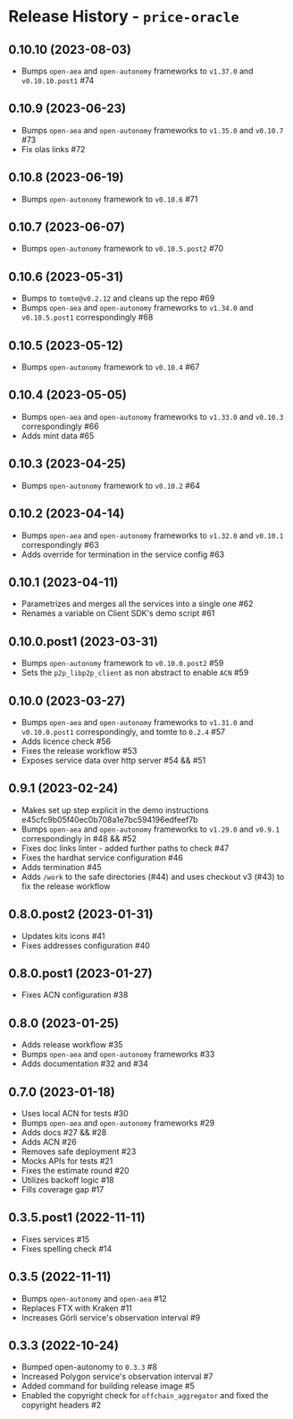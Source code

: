 # Release History - `price-oracle`

## 0.10.10 (2023-08-03)

- Bumps `open-aea` and `open-autonomy` frameworks to `v1.37.0` and `v0.10.10.post1` #74

## 0.10.9 (2023-06-23)

- Bumps `open-aea` and `open-autonomy` frameworks to `v1.35.0` and `v0.10.7` #73
- Fix olas links #72


## 0.10.8 (2023-06-19)

- Bumps `open-autonomy` framework to `v0.10.6` #71


## 0.10.7 (2023-06-07)

- Bumps `open-autonomy` framework to `v0.10.5.post2` #70


## 0.10.6 (2023-05-31)

- Bumps to `tomte@v0.2.12` and cleans up the repo #69
- Bumps `open-aea` and `open-autonomy` frameworks to `v1.34.0` and `v0.10.5.post1` correspondingly #68


## 0.10.5 (2023-05-12)

- Bumps `open-autonomy` framework to `v0.10.4` #67


## 0.10.4 (2023-05-05)

- Bumps `open-aea` and `open-autonomy` frameworks to `v1.33.0` and `v0.10.3` correspondingly #66
- Adds mint data #65


## 0.10.3 (2023-04-25)

- Bumps `open-autonomy` framework to `v0.10.2` #64


## 0.10.2 (2023-04-14)

- Bumps `open-aea` and `open-autonomy` frameworks to `v1.32.0` and `v0.10.1` correspondingly #63
- Adds override for termination in the service config #63


## 0.10.1 (2023-04-11)

- Parametrizes and merges all the services into a single one #62
- Renames a variable on Client SDK's demo script #61


## 0.10.0.post1 (2023-03-31)

- Bumps `open-autonomy` framework to `v0.10.0.post2` #59
- Sets the `p2p_libp2p_client` as non abstract to enable `ACN` #59


## 0.10.0 (2023-03-27)

- Bumps `open-aea` and `open-autonomy` frameworks to `v1.31.0` and `v0.10.0.post1` correspondingly, and tomte to `0.2.4` #57
- Adds licence check #56
- Fixes the release workflow #53
- Exposes service data over http server #54 && #51


## 0.9.1 (2023-02-24)

- Makes set up step explicit in the demo instructions e45cfc9b05f40ec0b708a1e7bc594196edfeef7b
- Bumps `open-aea` and `open-autonomy` frameworks to `v1.29.0` and `v0.9.1` correspondingly in #48 && #52
- Fixes doc links linter - added further paths to check #47
- Fixes the hardhat service configuration #46
- Adds termination #45
- Adds `/work` to the safe directories (#44) and uses checkout v3 (#43) to fix the release workflow


## 0.8.0.post2 (2023-01-31)

- Updates kits icons #41
- Fixes addresses configuration #40


## 0.8.0.post1 (2023-01-27)

- Fixes ACN configuration #38


## 0.8.0 (2023-01-25)

- Adds release workflow #35
- Bumps `open-aea` and `open-autonomy` frameworks #33
- Adds documentation #32 and #34


## 0.7.0 (2023-01-18)

- Uses local ACN for tests #30
- Bumps `open-aea` and `open-autonomy` frameworks #29
- Adds docs #27 && #28
- Adds ACN #26
- Removes safe deployment #23
- Mocks APIs for tests #21
- Fixes the estimate round #20
- Utilizes backoff logic #18
- Fills coverage gap #17


## 0.3.5.post1 (2022-11-11)

- Fixes services #15
- Fixes spelling check #14


## 0.3.5 (2022-11-11)

- Bumps `open-autonomy` and `open-aea` #12
- Replaces FTX with Kraken #11
- Increases Görli service's observation interval #9


## 0.3.3 (2022-10-24)

- Bumped open-autonomy to `0.3.3` #8
- Increased Polygon service's observation interval #7
- Added command for building release image #5
- Enabled the copyright check for `offchain_aggregator` and fixed the copyright headers #2
